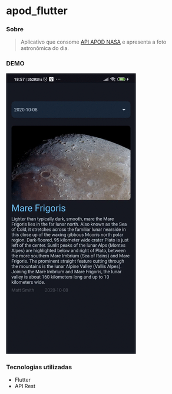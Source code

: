 # apod_flutter


### Sobre
> Aplicativo que consome [API APOD NASA](https://api.nasa.gov/) e apresenta a foto astronômica do dia.

### DEMO
![Demo](Screenrecorder-2020-10-15-18-57-54-227.gif)

### Tecnologias utilizadas
  - Flutter
  - API Rest
